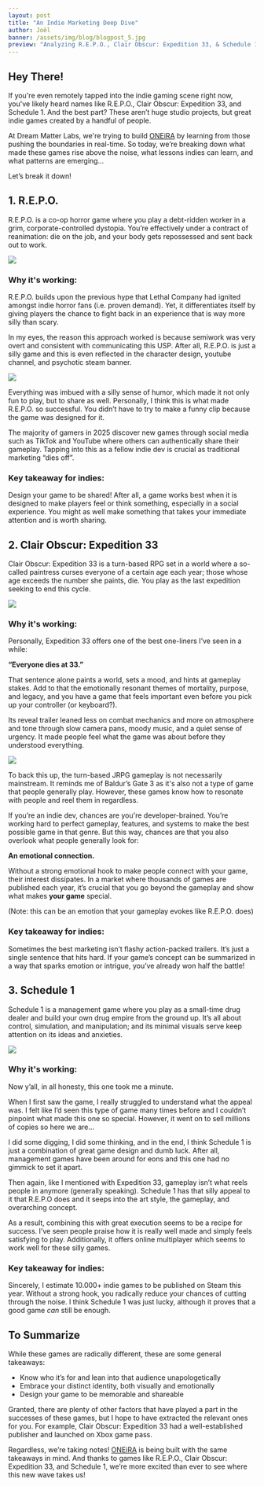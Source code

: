 ```yaml
---
layout: post
title: "An Indie Marketing Deep Dive"
author: Joël
banner: /assets/img/blog/blogpost_5.jpg
preview: "Analyzing R.E.P.O., Clair Obscur: Expedition 33, & Schedule 1."
---
```

<h2 class="post-h2">Hey There!</h2>

If you're even remotely tapped into the indie gaming scene right now, you've likely heard names like R.E.P.O., Clair Obscur: Expedition 33, and Schedule 1. And the best part? These aren’t huge studio projects, but great indie games created by a handful of people.

At Dream Matter Labs, we're trying to build <a class="post-link" href="https://dreammatterlabs.com/">ONEiRA</a> by learning from those pushing the boundaries in real-time. So today, we’re breaking down what made these games rise above the noise, what lessons indies can learn, and what patterns are emerging...

Let’s break it down!

<h2 class="post-h2">1. R.E.P.O.</h2>

R.E.P.O. is a co-op horror game where you play a debt-ridden worker in a grim, corporate-controlled dystopia. You’re effectively under a contract of reanimation: die on the job, and your body gets repossessed and sent back out to work.

<img class="img-fluid post-image w-100" src="/assets/img/blog/repo.jpg">

<h3 class="post-h3">Why it's working:</h3>

R.E.P.O. builds upon the previous hype that Lethal Company had ignited amongst indie horror fans (i.e. proven demand). Yet, it differentiates itself by giving players the chance to fight back in an experience that is way more silly than scary.

In my eyes, the reason this approach worked is because semiwork was very overt and consistent with communicating this USP. After all, R.E.P.O. is just a silly game and this is even reflected in the character design, youtube channel, and psychotic steam banner.

<img class="img-fluid post-image w-50" src="/assets/img/blog/repo-emoji.jpg">

Everything was imbued with a silly sense of humor, which made it not only fun to play, but to share as well. Personally, I think this is what made R.E.P.O. so successful. You didn’t have to try to make a funny clip because the game was designed for it.

The majority of gamers in 2025 discover new games through social media such as TikTok and YouTube where others can authentically share their gameplay. Tapping into this as a fellow indie dev is crucial as traditional marketing “dies off”.

<h3 class="post-h3">Key takeaway for indies:</h3>

Design your game to be shared! After all, a game works best when it is designed to make players feel or think something, especially in a social experience. You might as well make something that takes your immediate attention and is worth sharing.

<h2 class="post-h2">2. Clair Obscur: Expedition 33</h2>

Clair Obscur: Expedition 33 is a turn-based RPG set in a world where a so-called paintress curses everyone of a certain age each year; those whose age exceeds the number she paints, die. You play as the last expedition seeking to end this cycle.

<img class="img-fluid post-image w-100" src="/assets/img/blog/clair-obscur-expedition-33.jpg">

<h3 class="post-h3">Why it's working:</h3>

Personally, Expedition 33 offers one of the best one-liners I’ve seen in a while:

**“Everyone dies at 33.”**

That sentence alone paints a world, sets a mood, and hints at gameplay stakes. Add to that the emotionally resonant themes of mortality, purpose, and legacy, and you have a game that feels important even before you pick up your controller (or keyboard?).

Its reveal trailer leaned less on combat mechanics and more on atmosphere and tone through slow camera pans, moody music, and a quiet sense of urgency. It made people feel what the game was about before they understood everything.

<img class="img-fluid post-image w-50" src="/assets/img/blog/clair-obscur-expedition-33-2.jpg">

To back this up, the turn-based JRPG gameplay is not necessarily mainstream. It reminds me of Baldur’s Gate 3 as it's also not a type of game that people generally play. However, these games know how to resonate with people and reel them in regardless.

If you’re an indie dev, chances are you're developer-brained. You’re working hard to perfect gameplay, features, and systems to make the best possible game in that genre. But this way, chances are that you also overlook what people generally look for:

**An emotional connection.**

Without a strong emotional hook to make people connect with your game, their interest dissipates. In a market where thousands of games are published each year, it’s crucial that you go beyond the gameplay and show what makes **your game** special.

(Note: this can be an emotion that your gameplay evokes like R.E.P.O. does)

<h3 class="post-h3">Key takeaway for indies:</h3>

Sometimes the best marketing isn’t flashy action-packed trailers. It’s just a single sentence that hits hard. If your game’s concept can be summarized in a way that sparks emotion or intrigue, you’ve already won half the battle!

<h2 class="post-h2">3. Schedule 1</h2>

Schedule 1 is a management game where you play as a small-time drug dealer and build your own drug empire from the ground up. It’s all about control, simulation, and manipulation; and its minimal visuals serve keep attention on its ideas and anxieties.

<img class="img-fluid post-image w-100" src="/assets/img/blog/schedule-1.jpg">

<h3 class="post-h3">Why it's working:</h3>

Now y’all, in all honesty, this one took me a minute.

When I first saw the game, I really struggled to understand what the appeal was. I felt like I’d seen this type of game many times before and I couldn’t pinpoint what made this one so special. However, it went on to sell millions of copies so here we are…

I did some digging, I did some thinking, and in the end, I think Schedule 1 is just a combination of great game design and dumb luck. After all, management games have been around for eons and this one had no gimmick to set it apart.

Then again, like I mentioned with Expedition 33, gameplay isn’t what reels people in anymore (generally speaking). Schedule 1 has that silly appeal to it that R.E.P.O does and it seeps into the art style, the gameplay, and overarching concept.

As a result, combining this with great execution seems to be a recipe for success. I’ve seen people praise how it is really well made and simply feels satisfying to play. Additionally, it offers online multiplayer which seems to work well for these silly games.

<h3 class="post-h3">Key takeaway for indies:</h3>

Sincerely, I estimate 10.000+ indie games to be published on Steam this year. Without a strong hook, you radically reduce your chances of cutting through the noise. I think Schedule 1 was just lucky, although it proves that a good game *can* still be enough. 

<h2 class="post-h2">To Summarize</h2>

While these games are radically different, these are some general takeaways:

- Know who it’s for and lean into that audience unapologetically
- Embrace your distinct identity, both visually and emotionally
- Design your game to be memorable and shareable

Granted, there are plenty of other factors that have played a part in the successes of these games, but I hope to have extracted the relevant ones for you. For example, Clair Obscur: Expedition 33 had a well-established publisher and launched on Xbox game pass.

Regardless, we’re taking notes! <a class="post-link" href="https://dreammatterlabs.com/">ONEiRA</a> is being built with the same takeaways in mind. And thanks to games like R.E.P.O., Clair Obscur: Expedition 33, and Schedule 1, we’re more excited than ever to see where this new wave takes us!